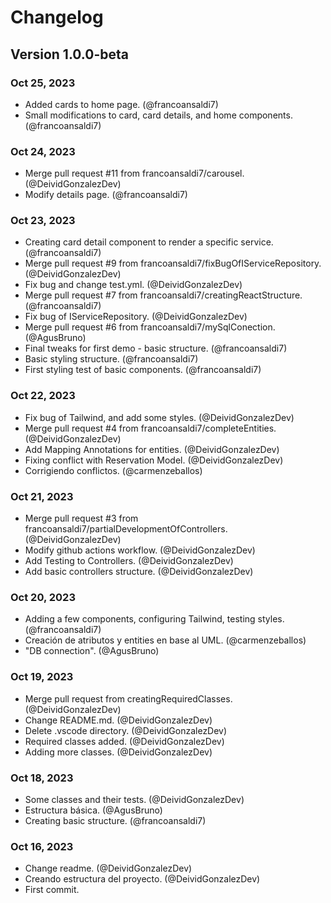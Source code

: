 # Changelog

## Version 1.0.0-beta
### Oct 25, 2023

- Added cards to home page. (@francoansaldi7)
- Small modifications to card, card details, and home components. (@francoansaldi7)

### Oct 24, 2023

- Merge pull request #11 from francoansaldi7/carousel. (@DeividGonzalezDev)
- Modify details page. (@francoansaldi7)

### Oct 23, 2023

- Creating card detail component to render a specific service. (@francoansaldi7)
- Merge pull request #9 from francoansaldi7/fixBugOfIServiceRepository. (@DeividGonzalezDev)
- Fix bug and change test.yml. (@DeividGonzalezDev)
- Merge pull request #7 from francoansaldi7/creatingReactStructure. (@francoansaldi7)
- Fix bug of IServiceRepository. (@DeividGonzalezDev)
- Merge pull request #6 from francoansaldi7/mySqlConection. (@AgusBruno)
- Final tweaks for first demo - basic structure. (@francoansaldi7)
- Basic styling structure. (@francoansaldi7)
- First styling test of basic components. (@francoansaldi7)

### Oct 22, 2023

- Fix bug of Tailwind, and add some styles. (@DeividGonzalezDev)
- Merge pull request #4 from francoansaldi7/completeEntities. (@DeividGonzalezDev)
- Add Mapping Annotations for entities. (@DeividGonzalezDev)
- Fixing conflict with Reservation Model. (@DeividGonzalezDev)
- Corrigiendo conflictos. (@carmenzeballos)

### Oct 21, 2023

- Merge pull request #3 from francoansaldi7/partialDevelopmentOfControllers. (@DeividGonzalezDev)
- Modify github actions workflow. (@DeividGonzalezDev)
- Add Testing to Controllers. (@DeividGonzalezDev)
- Add basic controllers structure. (@DeividGonzalezDev)

### Oct 20, 2023

- Adding a few components, configuring Tailwind, testing styles. (@francoansaldi7)
- Creación de atributos y entities en base al UML. (@carmenzeballos)
- "DB connection". (@AgusBruno)

### Oct 19, 2023

- Merge pull request from creatingRequiredClasses. (@DeividGonzalezDev)
- Change README.md. (@DeividGonzalezDev)
- Delete .vscode directory. (@DeividGonzalezDev)
- Required classes added. (@DeividGonzalezDev)
- Adding more classes. (@DeividGonzalezDev)

### Oct 18, 2023

- Some classes and their tests. (@DeividGonzalezDev)
- Estructura básica. (@AgusBruno)
- Creating basic structure. (@francoansaldi7)

### Oct 16, 2023

- Change readme. (@DeividGonzalezDev)
- Creando estructura del proyecto. (@DeividGonzalezDev)
- First commit.
